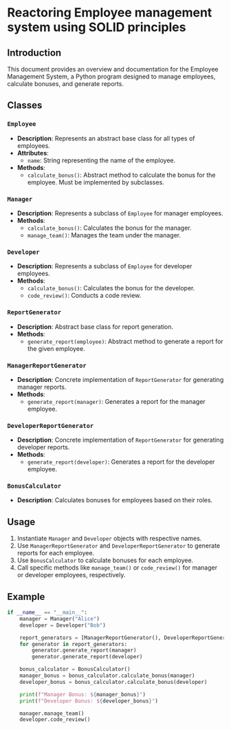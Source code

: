 # Reactoring Employee management system using SOLID principles

## Introduction

This document provides an overview and documentation for the Employee Management System, a Python program designed to manage employees, calculate bonuses, and generate reports.

## Classes

### `Employee`

- **Description**: Represents an abstract base class for all types of employees.
- **Attributes**:
  - `name`: String representing the name of the employee.
- **Methods**:
  - `calculate_bonus()`: Abstract method to calculate the bonus for the employee. Must be implemented by subclasses.

### `Manager`

- **Description**: Represents a subclass of `Employee` for manager employees.
- **Methods**:
  - `calculate_bonus()`: Calculates the bonus for the manager.
  - `manage_team()`: Manages the team under the manager.

### `Developer`

- **Description**: Represents a subclass of `Employee` for developer employees.
- **Methods**:
  - `calculate_bonus()`: Calculates the bonus for the developer.
  - `code_review()`: Conducts a code review.

### `ReportGenerator`

- **Description**: Abstract base class for report generation.
- **Methods**:
  - `generate_report(employee)`: Abstract method to generate a report for the given employee.

### `ManagerReportGenerator`

- **Description**: Concrete implementation of `ReportGenerator` for generating manager reports.
- **Methods**:
  - `generate_report(manager)`: Generates a report for the manager employee.

### `DeveloperReportGenerator`

- **Description**: Concrete implementation of `ReportGenerator` for generating developer reports.
- **Methods**:
  - `generate_report(developer)`: Generates a report for the developer employee.

### `BonusCalculator`

- **Description**: Calculates bonuses for employees based on their roles.

## Usage

1. Instantiate `Manager` and `Developer` objects with respective names.
2. Use `ManagerReportGenerator` and `DeveloperReportGenerator` to generate reports for each employee.
3. Use `BonusCalculator` to calculate bonuses for each employee.
4. Call specific methods like `manage_team()` or `code_review()` for manager or developer employees, respectively.

## Example

```python
if __name__ == "__main__":
    manager = Manager("Alice")
    developer = Developer("Bob")

    report_generators = [ManagerReportGenerator(), DeveloperReportGenerator()]
    for generator in report_generators:
        generator.generate_report(manager)
        generator.generate_report(developer)

    bonus_calculator = BonusCalculator()
    manager_bonus = bonus_calculator.calculate_bonus(manager)
    developer_bonus = bonus_calculator.calculate_bonus(developer)

    print(f"Manager Bonus: ${manager_bonus}")
    print(f"Developer Bonus: ${developer_bonus}")

    manager.manage_team()
    developer.code_review()
